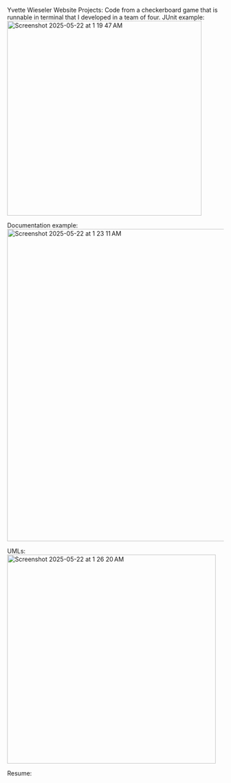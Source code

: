 Yvette Wieseler Website
Projects:
  Code from a checkerboard game that is runnable in terminal that I developed in a team of four.
  JUnit example:
  <img width="452" alt="Screenshot 2025-05-22 at 1 19 47 AM" src="https://github.com/user-    attachments/assets/df59ea0c-6219-41ae-8e63-8fc1903813d4" />

  Documentation example:
  <img width="725" alt="Screenshot 2025-05-22 at 1 23 11 AM" src="https://github.com/user-attachments/assets/8d43bbcc-ffca-45c9-9b5e-999250effd26" />
  
  UMLs: 
  <img width="485" alt="Screenshot 2025-05-22 at 1 26 20 AM" src="https://github.com/user-attachments/assets/35af6eb3-875c-4cab-a367-ba226fd069a9" />


Resume:

